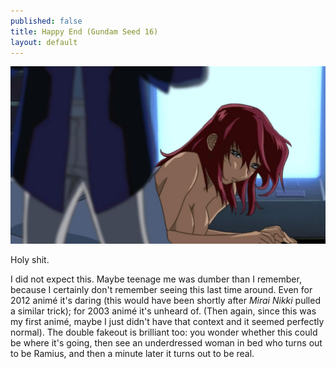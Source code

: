 ```yaml
---
published: false
title: Happy End (Gundam Seed 16)
layout: default
---
```



![](/he.jpg)

Holy shit.

I did not expect this. Maybe teenage me was dumber than I remember, because I certainly don't remember seeing this last time around. Even for 2012 animé it's daring (this would have been shortly after *Mirai Nikki* pulled a similar trick); for 2003 animé it's unheard of. (Then again, since this was my first animé, maybe I just didn't have that context and it seemed perfectly normal). The double fakeout is brilliant too: you wonder whether this could be where it's going, then see an underdressed woman in bed who turns out to be Ramius, and then a minute later it turns out to be real.
